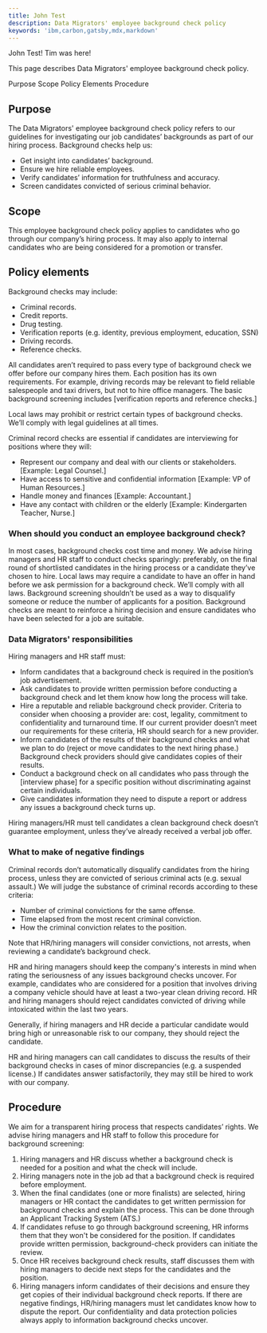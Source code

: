 ```yaml
---
title: John Test
description: Data Migrators' employee background check policy
keywords: 'ibm,carbon,gatsby,mdx,markdown'
---
```


<PageDescription>

John Test!
Tim was here!

This page describes Data Migrators' employee background check policy.

</PageDescription>

<AnchorLinks>
  <AnchorLink>Purpose</AnchorLink>
  <AnchorLink>Scope</AnchorLink>
  <AnchorLink>Policy Elements</AnchorLink>
  <AnchorLink>Procedure</AnchorLink>
</AnchorLinks>

## Purpose

The Data Migrators' employee background check policy refers to our guidelines for investigating our job candidates’ backgrounds as part of our hiring process. Background checks help us:
- Get insight into candidates’ background.
- Ensure we hire reliable employees.
- Verify candidates’ information for truthfulness and accuracy.
- Screen candidates convicted of serious criminal behavior.

## Scope

This employee background check policy applies to candidates who go through our company’s hiring process. It may also apply to internal candidates who are being considered for a promotion or transfer.

## Policy elements

Background checks may include:
- Criminal records.
- Credit reports.
- Drug testing.
- Verification reports (e.g. identity, previous employment, education, SSN)
- Driving records.
- Reference checks.

All candidates aren’t required to pass every type of background check we offer before our company hires them. Each position has its own requirements. For example, driving records may be relevant to field reliable salespeople and taxi drivers, but not to hire office managers. The basic background screening includes [verification reports and reference checks.]

Local laws may prohibit or restrict certain types of background checks. We’ll comply with legal guidelines at all times.

Criminal record checks are essential if candidates are interviewing for positions where they will:
- Represent our company and deal with our clients or stakeholders. [Example: Legal Counsel.]
- Have access to sensitive and confidential information [Example: VP of Human Resources.]
- Handle money and finances [Example: Accountant.]
- Have any contact with children or the elderly [Example: Kindergarten Teacher, Nurse.]

### When should you conduct an employee background check?

In most cases, background checks cost time and money. We advise hiring managers and HR staff to conduct checks sparingly: preferably, on the final round of shortlisted candidates in the hiring process or a candidate they’ve chosen to hire. Local laws may require a candidate to have an offer in hand before we ask permission for a background check. We’ll comply with all laws.
Background screening shouldn’t be used as a way to disqualify someone or reduce the number of applicants for a position. Background checks are meant to reinforce a hiring decision and ensure candidates who have been selected for a job are suitable.

### Data Migrators' responsibilities

Hiring managers and HR staff must:
- Inform candidates that a background check is required in the position’s job advertisement.
- Ask candidates to provide written permission before conducting a background check and let them know how long the process will take.
- Hire a reputable and reliable background check provider. Criteria to consider when choosing a provider are: cost, legality, commitment to confidentiality and turnaround time. If our current provider doesn’t meet our requirements for these criteria, HR should search for a new provider.
- Inform candidates of the results of their background checks and what we plan to do (reject or move candidates to the next hiring phase.) Background check providers should give candidates copies of their results.
- Conduct a background check on all candidates who pass through the [interview phase] for a specific position without discriminating against certain individuals.
- Give candidates information they need to dispute a report or address any issues a background check turns up.

Hiring managers/HR must tell candidates a clean background check doesn’t guarantee employment, unless they’ve already received a verbal job offer.

### What to make of negative findings

Criminal records don’t automatically disqualify candidates from the hiring process, unless they are convicted of serious criminal acts (e.g. sexual assault.) We will judge the substance of criminal records according to these criteria:
- Number of criminal convictions for the same offense.
- Time elapsed from the most recent criminal conviction.
- How the criminal conviction relates to the position.

Note that HR/hiring managers will consider convictions, not arrests, when reviewing a candidate’s background check.

HR and hiring managers should keep the company's interests in mind when rating the seriousness of any issues background checks uncover. For example, candidates who are considered for a position that involves driving a company vehicle should have at least a two-year clean driving record. HR and hiring managers should reject candidates convicted of driving while intoxicated within the last two years.

Generally, if hiring managers and HR decide a particular candidate would bring high or unreasonable risk to our company, they should reject the candidate.

HR and hiring managers can call candidates to discuss the results of their background checks in cases of minor discrepancies (e.g. a suspended license.) If candidates answer satisfactorily, they may still be hired to work with our company.

## Procedure

We aim for a transparent hiring process that respects candidates’ rights. We advise hiring managers and HR staff to follow this procedure for background screening:
1.	Hiring managers and HR discuss whether a background check is needed for a position and what the check will include.
2.	Hiring managers note in the job ad that a background check is required before employment.
3.	When the final candidates (one or more finalists) are selected, hiring managers or HR contact the candidates to get written permission for background checks and explain the process. This can be done through an Applicant Tracking System (ATS.)
4.	If candidates refuse to go through background screening, HR informs them that they won't be considered for the position. If candidates provide written permission, background-check providers can initiate the review.
5.	Once HR receives background check results, staff discusses them with hiring managers to decide next steps for the candidates and the position.
6.	Hiring managers inform candidates of their decisions and ensure they get copies of their individual background check reports. If there are negative findings, HR/hiring managers must let candidates know how to dispute the report.
Our confidentiality and data protection policies always apply to information background checks uncover.
 
